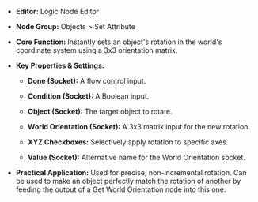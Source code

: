 - **Editor:** Logic Node Editor
    
- **Node Group:** Objects > Set Attribute
    
- **Core Function:** Instantly sets an object's rotation in the world's coordinate system using a 3x3 orientation matrix.
    
- **Key Properties & Settings:**
    
    - **Done (Socket):** A flow control input.
        
    - **Condition (Socket):** A Boolean input.
        
    - **Object (Socket):** The target object to rotate.
        
    - **World Orientation (Socket):** A 3x3 matrix input for the new rotation.
        
    - **XYZ Checkboxes:** Selectively apply rotation to specific axes.
        
    - **Value (Socket):** Alternative name for the World Orientation socket.
        
- **Practical Application:** Used for precise, non-incremental rotation. Can be used to make an object perfectly match the rotation of another by feeding the output of a Get World Orientation node into this one.